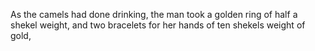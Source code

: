As the camels had done drinking, the man took a golden ring of half a shekel weight, and two bracelets for her hands of ten shekels weight of gold,